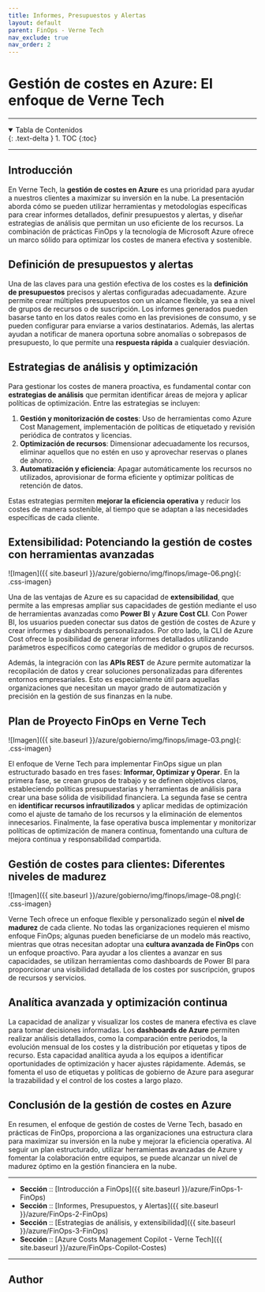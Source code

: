 ```yaml
---
title: Informes, Presupuestos y Alertas
layout: default
parent: FinOps - Verne Tech
nav_exclude: true
nav_order: 2
---
```


# Gestión de costes en Azure: El enfoque de Verne Tech

---

<details open markdown="block">
  <summary>Tabla de Contenidos</summary>
  {: .text-delta }
1. TOC
{:toc}
</details>

---

## Introducción

En Verne Tech, la **gestión de costes en Azure** es una prioridad para ayudar a nuestros clientes a maximizar su inversión en la nube. La presentación aborda cómo se pueden utilizar herramientas y metodologías específicas para crear informes detallados, definir presupuestos y alertas, y diseñar estrategias de análisis que permitan un uso eficiente de los recursos. La combinación de prácticas FinOps y la tecnología de Microsoft Azure ofrece un marco sólido para optimizar los costes de manera efectiva y sostenible.

## Definición de presupuestos y alertas

Una de las claves para una gestión efectiva de los costes es la **definición de presupuestos** precisos y alertas configuradas adecuadamente. Azure permite crear múltiples presupuestos con un alcance flexible, ya sea a nivel de grupos de recursos o de suscripción. Los informes generados pueden basarse tanto en los datos reales como en las previsiones de consumo, y se pueden configurar para enviarse a varios destinatarios. Además, las alertas ayudan a notificar de manera oportuna sobre anomalías o sobrepasos de presupuesto, lo que permite una **respuesta rápida** a cualquier desviación.

## Estrategias de análisis y optimización

Para gestionar los costes de manera proactiva, es fundamental contar con **estrategias de análisis** que permitan identificar áreas de mejora y aplicar políticas de optimización. Entre las estrategias se incluyen:

1. **Gestión y monitorización de costes**: Uso de herramientas como Azure Cost Management, implementación de políticas de etiquetado y revisión periódica de contratos y licencias.
2. **Optimización de recursos**: Dimensionar adecuadamente los recursos, eliminar aquellos que no estén en uso y aprovechar reservas o planes de ahorro.
3. **Automatización y eficiencia**: Apagar automáticamente los recursos no utilizados, aprovisionar de forma eficiente y optimizar políticas de retención de datos.

Estas estrategias permiten **mejorar la eficiencia operativa** y reducir los costes de manera sostenible, al tiempo que se adaptan a las necesidades específicas de cada cliente.

## Extensibilidad: Potenciando la gestión de costes con herramientas avanzadas

![Imagen]({{ site.baseurl }}/azure/gobierno/img/finops/image-06.png){: .css-imagen}

Una de las ventajas de Azure es su capacidad de **extensibilidad**, que permite a las empresas ampliar sus capacidades de gestión mediante el uso de herramientas avanzadas como **Power BI** y **Azure Cost CLI**. Con Power BI, los usuarios pueden conectar sus datos de gestión de costes de Azure y crear informes y dashboards personalizados. Por otro lado, la CLI de Azure Cost ofrece la posibilidad de generar informes detallados utilizando parámetros específicos como categorías de medidor o grupos de recursos.

Además, la integración con las **APIs REST** de Azure permite automatizar la recopilación de datos y crear soluciones personalizadas para diferentes entornos empresariales. Esto es especialmente útil para aquellas organizaciones que necesitan un mayor grado de automatización y precisión en la gestión de sus finanzas en la nube.

## Plan de Proyecto FinOps en Verne Tech

![Imagen]({{ site.baseurl }}/azure/gobierno/img/finops/image-03.png){: .css-imagen}

El enfoque de Verne Tech para implementar FinOps sigue un plan estructurado basado en tres fases: **Informar, Optimizar y Operar**. En la primera fase, se crean grupos de trabajo y se definen objetivos claros, estableciendo políticas presupuestarias y herramientas de análisis para crear una base sólida de visibilidad financiera. La segunda fase se centra en **identificar recursos infrautilizados** y aplicar medidas de optimización como el ajuste de tamaño de los recursos y la eliminación de elementos innecesarios. Finalmente, la fase operativa busca implementar y monitorizar políticas de optimización de manera continua, fomentando una cultura de mejora continua y responsabilidad compartida.

## Gestión de costes para clientes: Diferentes niveles de madurez

![Imagen]({{ site.baseurl }}/azure/gobierno/img/finops/image-08.png){: .css-imagen}

Verne Tech ofrece un enfoque flexible y personalizado según el **nivel de madurez** de cada cliente. No todas las organizaciones requieren el mismo enfoque FinOps; algunas pueden beneficiarse de un modelo más reactivo, mientras que otras necesitan adoptar una **cultura avanzada de FinOps** con un enfoque proactivo. Para ayudar a los clientes a avanzar en sus capacidades, se utilizan herramientas como dashboards de Power BI para proporcionar una visibilidad detallada de los costes por suscripción, grupos de recursos y servicios.

## Analítica avanzada y optimización continua

La capacidad de analizar y visualizar los costes de manera efectiva es clave para tomar decisiones informadas. Los **dashboards de Azure** permiten realizar análisis detallados, como la comparación entre periodos, la evolución mensual de los costes y la distribución por etiquetas y tipos de recurso. Esta capacidad analítica ayuda a los equipos a identificar oportunidades de optimización y hacer ajustes rápidamente. Además, se fomenta el uso de etiquetas y políticas de gobierno de Azure para asegurar la trazabilidad y el control de los costes a largo plazo.

## Conclusión de la gestión de costes en Azure

En resumen, el enfoque de gestión de costes de Verne Tech, basado en prácticas de FinOps, proporciona a las organizaciones una estructura clara para maximizar su inversión en la nube y mejorar la eficiencia operativa. Al seguir un plan estructurado, utilizar herramientas avanzadas de Azure y fomentar la colaboración entre equipos, se puede alcanzar un nivel de madurez óptimo en la gestión financiera en la nube.

---

- **Sección** :: [Introducción a FinOps]({{ site.baseurl }}/azure/FinOps-1-FinOps)
- **Sección** :: [Informes, Presupuestos, y Alertas]({{ site.baseurl }}/azure/FinOps-2-FinOps)
- **Sección** :: [Estrategias de análisis, y extensibilidad]({{ site.baseurl }}/azure/FinOps-3-FinOps)
- **Sección** :: [Azure Costs Management Copilot - Verne Tech]({{ site.baseurl }}/azure/FinOps-Copilot-Costes)

---

## Author

<div id="author-container" data-author-id="erincon01"></div>
<script src="/doc/assets/authors/load-author.js"></script>
